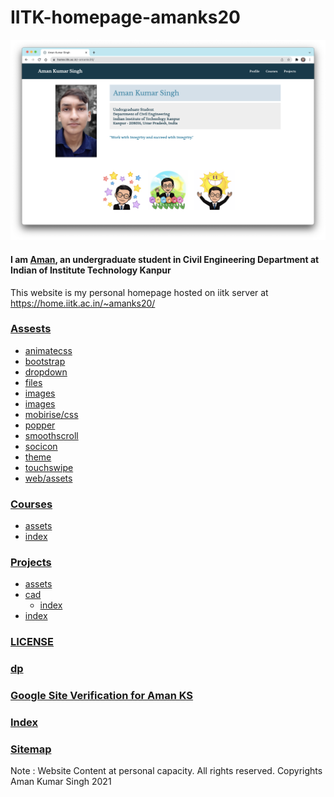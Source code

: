 # IITK-homepage-amanks20

<code><img height="" src = "assets/images/preview/main.png"></code>
#### I am [Aman](https://home.iitk.ac.in/~amanks20/), an undergraduate student in Civil Engineering Department at Indian of Institute Technology Kanpur

This website is my personal homepage hosted on iitk server at https://home.iitk.ac.in/~amanks20/


### [Assests](assets)
- [animatecss](assets/animatecss)
- [bootstrap](assets/bootstrap)
- [dropdown](assets/dropdown)
- [files](assets/files)
- [images](assets/images)
- [images](assets/images)
- [mobirise/css](assets/mobirise/css)
- [popper](assets/popper)
- [smoothscroll](assets/smoothscroll)
- [socicon](assets/socicon)
- [theme](assets/theme)
- [touchswipe](assets/touchswipe)
- [web/assets](assets/web/assets)

### [Courses](courses)
- [assets](courses/assets)
- [index](courses/index.html)

### [Projects](projects)
- [assets](projects/assets)
- [cad](projects/cad)
  - [index](projects/cad/index.html)
- [index](projects/index.html)

### [LICENSE](LICENSE)

### [dp](dp.jpg)

### [Google Site Verification for Aman KS](googlea473733a38625fec.html)

### [Index](index.html)

### [Sitemap](sitemap.xml)

Note : Website Content at personal capacity.
All rights reserved.
Copyrights Aman Kumar Singh 2021
